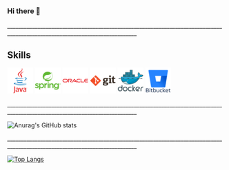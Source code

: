### Hi there 👋

<p> _____________________________________________________________________________________________________________________________ </p>
<h2 align="left">Skills</h3>
<p>
<img src="https://github.com/devicons/devicon/blob/master/icons/java/java-original-wordmark.svg" alt="java" width="60" height="60"/> </a> 
<img src="https://github.com/devicons/devicon/blob/master/icons/spring/spring-original-wordmark.svg" alt="spring" width="60" height="60"/> </a> 
<img src="https://github.com/devicons/devicon/blob/master/icons/oracle/oracle-original.svg" alt="oracle" width="60" height="60"/> </a> 
<img src="https://github.com/devicons/devicon/blob/master/icons/git/git-original-wordmark.svg" alt="git" width="60" height="60"/> </a>
<img src="https://github.com/devicons/devicon/blob/master/icons/docker/docker-original-wordmark.svg" alt="docker" width="60" height="60"/> </a>
<img src="https://github.com/devicons/devicon/blob/master/icons/bitbucket/bitbucket-original-wordmark.svg" alt="bitbucket" width="60" height="60"/> </a>
</p>

<p> _____________________________________________________________________________________________________________________________ </p>

![Anurag's GitHub stats](https://github-readme-stats.vercel.app/api?username=andrebarbosa92&show_icons=true&theme=codeSTACKr)

<p> _____________________________________________________________________________________________________________________________ </p>

[![Top Langs](https://github-readme-stats.vercel.app/api/top-langs/?username=andrebarbosa92&layout=compact&theme=codeSTACKr)](https://github.com/anuraghazra/github-readme-stats)
<!--
**andrebarbosa92/andrebarbosa92** is a ✨ _special_ ✨ repository because its `README.md` (this file) appears on your GitHub profile.

Here are some ideas to get you started:

- 🔭 I’m currently working on ...
- 🌱 I’m currently learning ...
- 👯 I’m looking to collaborate on ...
- 🤔 I’m looking for help with ...
- 💬 Ask me about ...
- 📫 How to reach me: ...
- 😄 Pronouns: ...
- ⚡ Fun fact: ...
-->
